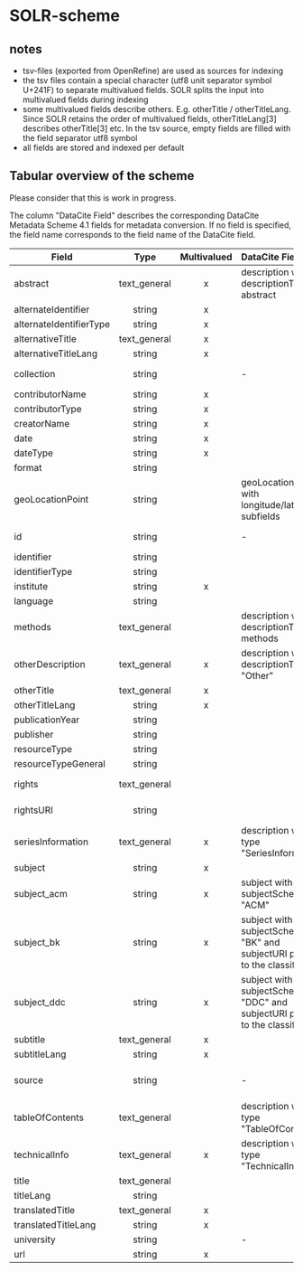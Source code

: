 # SOLR-scheme

## notes
* tsv-files (exported from OpenRefine) are used as sources for indexing
* the tsv files contain a special character (utf8 unit separator symbol U+241F) to separate multivalued fields. SOLR splits the input into multivalued fields during indexing
* some multivalued fields describe others. E.g. otherTitle / otherTitleLang. Since SOLR retains the order of multivalued fields, otherTitleLang[3] describes otherTitle[3] etc. In the tsv source, empty fields are filled with the field separator utf8 symbol
* all fields are stored and indexed per default

## Tabular overview of the scheme

Please consider that this is work in progress.

The column "DataCite Field" describes the corresponding DataCite Metadata Scheme 4.1 fields for metadata conversion. If no field is specified, the field name corresponds to the field name of the DataCite field.

| Field          | Type           | Multivalued  | DataCite Field | Description |
| -------------------- |:-------------:|:-----:|:--------------------|:----------------------------------------|
| abstract | text_general      | x | description with descriptionType abstract | |
| alternateIdentifier | string | x | | |
| alternateIdentifierType | string | x | | |
| alternativeTitle | text_general      | x | | |
| alternativeTitleLang | string | x | | |
| collection | string | | - | describes the source of the metadata |
| contributorName | string | x | |  |
| contributorType | string | x | |  |
| creatorName | string | x | | |
| date | string | x | | |
| dateType | string | x | | |
| format | string | | | |
| geoLocationPoint | string      |  | geoLocationPoint with longitude/latitude subfields | e.g. 53.590312,9.978455 |
| id | string |  | - | copy of identifier (without slashes) |
| identifier | string |  |  | |
| identifierType | string |  |  | |
| institute | string | x | | |
| language | string |  |  | |
| methods | text_general |  | description with descriptionType methods | |
| otherDescription | text_general | x | description with descriptionType "Other"| |
| otherTitle | text_general | x | | |
| otherTitleLang | string | x | | |
| publicationYear | string |  | | |
| publisher | string |  | | |
| resourceType | string |  | | |
| resourceTypeGeneral | string | | | |
| rights | text_general | | | single valued despite DataCite Scheme |
| rightsURI | string | | | single valued despite DataCite Scheme |
| seriesInformation | text_general | x | description with type "SeriesInformation" | |
| subject | string | x | | |
| subject_acm | string | x | subject with subjectScheme "ACM" | ACM classifiation |
| subject_bk | string | x | subject with subjectScheme "BK" and subjectURI pointing to the classification | Basisklassification (a german classification )|
| subject_ddc | string | x | subject with subjectScheme "DDC" and subjectURI pointing to the classification | Dewey |
| subtitle | text_general | x | | |
| subtitleLang | string | x | | |
| source | string | | - | code name of the technical source of the metadata |
| tableOfContents | text_general | | description with type "TableOfContents" | |
| technicalInfo | text_general | x | description with type "TechnicalInfo" | |
| title | text_general | | | |
| titleLang | string | | | |
| translatedTitle | text_general | x | | |
| translatedTitleLang | string | x | | |
| university | string | | - | |
| url | string | x | | |
